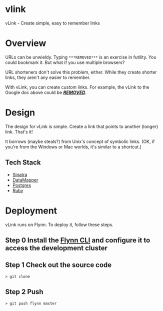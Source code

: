 # vlink
vLink - Create simple, easy to remember links

# Overview
URLs can be unwieldy. Typing `***REMOVED***`
is an exercise in futility. You could bookmark it. But what if you use multiple browsers? 

URL shorteners don't solve this problem, either. While they create shorter links, they aren't any easier to remember.

With vLink, you can create custom links. For example, the vLink to the Google doc above could be
[***REMOVED***](***REMOVED***).

# Design
The design for vLink is simple. Create a link that points to another (longer) link. That's it!

It borrows (maybe steals?) from Unix's concept of symbolic links. (OK, if you're from the
Windows or Mac worlds, it's similar to a shortcut.)

## Tech Stack

- [Sinatra](http://www.sinatrarb.com)
- [DataMapper](http://datamapper.org/)
- [Postgres](https://www.postgresql.org/)
- [Ruby](https://www.ruby-lang.org/en/)

# Deployment
vLink runs on Flynn. To deploy it, follow these steps.

## Step 0 Install the [Flynn CLI](***REMOVED***) and configure it to access the development cluster

## Step 1 Check out the source code
```
> git clone 
```

## Step 2 Push
```
> git push flynn master
```
